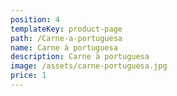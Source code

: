 ```yaml
---
position: 4
templateKey: product-page
path: /Carne-a-portuguesa
name: Carne à portuguesa
description: Carne à portuguesa
image: /assets/carne-portuguesa.jpg
price: 1
---
```


